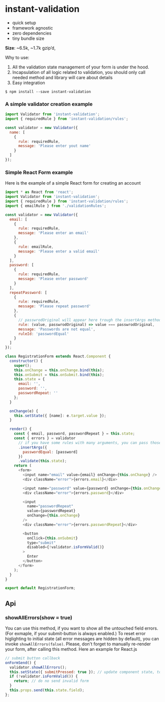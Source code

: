 # instant-validation

- quick setup
- framework agnostic
- zero dependencies
- tiny bundle size

**Size**: ~6.5k, ~1.7k gzip’d,

Why to use:

1. All the validation state management of your form is under the hood.
2. Incapsulation of all logic related to validation,
   you should only call needed method and library will care about details
3. Easy integration

```
$ npm install --save instant-validation
```

### A simple validator creation example

```js
import Validator from 'instant-validation';
import { requiredRule } from 'instant-validation/rules';

const validator = new Validator({
  name: [
    {
      rule: requiredRule,
      message: 'Please enter yout name'
    }
  ]
});
```

### Simple React Form example

Here is the example of a simple React form for creating an account

```js
import * as React from 'react';
import Validator from 'instant-validation';
import { requiredRule } from 'instant-validation/rules';
import { emailRule } from './validationRules';

const validator = new Validator({
  email: [
    {
      rule: requiredRule,
      message: 'Please enter an email'
    },
    {
      rule: emailRule,
      message: 'Please enter a valid email'
    }
  ],
  password: [
    {
      rule: requiredRule,
      message: 'Please enter password'
    }
  ],
  repeatPassword: [
    {
      rule: requiredRule,
      message: 'Please repeat password'
    },
    {
      // passwrodOriginal will appear here trough the insertArgs method
      rule: (value, passwrodOriginal) => value === passwrodOriginal,
      message: 'Passwords are not equal',
      ruleId: 'passwordEqual'
    }
  ]
});

class RegistrationForm extends React.Component {
  constructor() {
    super();
    this.onChange = this.onChange.bind(this);
    this.onSubmit = this.onSubmit.bind(this);
    this.state = {
      email: '',
      password: '',
      passwordRepeat: ''
    };
  }

  onChange(e) {
    this.setState({ [name]: e.target.value });
  }

  render() {
    const { email, password, passwordRepeat } = this.state;
    const { errors } = validator
      // if you have some rules with many arguments, you can pass those arguments them like this
      .insertArgs({
        passwordEqual: [password]
      })
      .validate(this.state);
    return (
      <form>
        <input name="email" value={email} onChange={this.onChange} />
        <div className="error">{errors.email}</div>

        <input name="password" value={password} onChange={this.onChange} />
        <div className="error">{errors.password}</div>

        <input
          name="passwordRepeat"
          value={passwordRepeat}
          onChange={this.onChange}
        />
        <div className="error">{errors.passwordRepeat}</div>

        <button
          onClick={this.onSubmit}
          type="submit"
          disabled={!validator.isFormValid()}
        >
          Enter
        </button>
      </form>
    );
  }
}

export default RegistrationForm;
```

## Api

### showAllErrors(show = true)

You can use this method, if you want to show all the untouched field errors. (For exmaple, if your submit-button is always enabled.)
To reset error higlighting to initial state (all error messages are hidden by default), you can invoke `showAllErrors(false)`.
Please, don't forget to manually re-render your form, after calling this method.
Here an example for React.js

```js
// submit button callback
onFormSend() {
  validator.showAllErrors();
  this.setState({ submitPressed: true }); // update component state, to invoke re-render
  if (!validator.isFormValid()) {
    return; // do no send invalid form
  }
  this.props.send(this.state.field);
};
```
